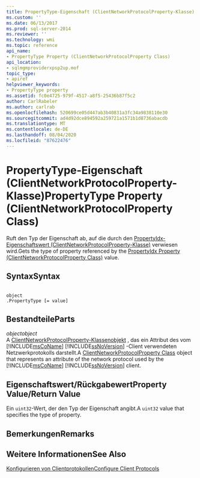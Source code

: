 ```yaml
---
title: PropertyType-Eigenschaft (ClientNetworkProtocolProperty-Klasse) | Microsoft-Dokumentation
ms.custom: ''
ms.date: 06/13/2017
ms.prod: sql-server-2014
ms.reviewer: ''
ms.technology: wmi
ms.topic: reference
api_name:
- PropertyType Property (ClientNetworkProtocolProperty Class)
api_location:
- sqlmgmproviderxpsp2up.mof
topic_type:
- apiref
helpviewer_keywords:
- PropertyType property
ms.assetid: fc0e4725-979f-4517-a8f5-25436b87f5c2
author: CarlRabeler
ms.author: carlrab
ms.openlocfilehash: 520699ce05d447ab3b40831a3fc34a9838110e30
ms.sourcegitcommit: ad4d92dce894592a259721a1571b1d8736abacdb
ms.translationtype: MT
ms.contentlocale: de-DE
ms.lasthandoff: 08/04/2020
ms.locfileid: "87622476"
---
```

# <a name="propertytype-property-clientnetworkprotocolproperty-class"></a><span data-ttu-id="de3d4-102">PropertyType-Eigenschaft (ClientNetworkProtocolProperty-Klasse)</span><span class="sxs-lookup"><span data-stu-id="de3d4-102">PropertyType Property (ClientNetworkProtocolProperty Class)</span></span>
  <span data-ttu-id="de3d4-103">Ruft den Typ der Eigenschaft ab, auf die durch den [PropertyIdx-Eigenschaftswert (ClientNetworkProtocolProperty-Klasse)](clientnetworkprotocolproperty-class.md) verwiesen wird.</span><span class="sxs-lookup"><span data-stu-id="de3d4-103">Gets the type of property referenced by the [PropertyIdx Property (ClientNetworkProtocolProperty Class)](clientnetworkprotocolproperty-class.md) value.</span></span>  
  
## <a name="syntax"></a><span data-ttu-id="de3d4-104">Syntax</span><span class="sxs-lookup"><span data-stu-id="de3d4-104">Syntax</span></span>  
  
```  
  
object  
.PropertyType [= value]  
```  
  
## <a name="parts"></a><span data-ttu-id="de3d4-105">Bestandteile</span><span class="sxs-lookup"><span data-stu-id="de3d4-105">Parts</span></span>  
 <span data-ttu-id="de3d4-106">*object*</span><span class="sxs-lookup"><span data-stu-id="de3d4-106">*object*</span></span>  
 <span data-ttu-id="de3d4-107">A [ClientNetworkProtocolProperty-Klassenobjekt](clientnetworkprotocolproperty-class.md) , das ein Attribut des vom [!INCLUDE[msCoName](../../../includes/msconame-md.md)] [!INCLUDE[ssNoVersion](../../../includes/ssnoversion-md.md)] -Client verwendeten Netzwerkprotokolls darstellt.</span><span class="sxs-lookup"><span data-stu-id="de3d4-107">A [ClientNetworkProtocolProperty Class](clientnetworkprotocolproperty-class.md) object that represents an attribute of the network protocol used by the [!INCLUDE[msCoName](../../../includes/msconame-md.md)] [!INCLUDE[ssNoVersion](../../../includes/ssnoversion-md.md)] client.</span></span>  
  
## <a name="property-valuereturn-value"></a><span data-ttu-id="de3d4-108">Eigenschaftswert/Rückgabewert</span><span class="sxs-lookup"><span data-stu-id="de3d4-108">Property Value/Return Value</span></span>  
 <span data-ttu-id="de3d4-109">Ein `uint32`-Wert, der den Typ der Eigenschaft angibt.</span><span class="sxs-lookup"><span data-stu-id="de3d4-109">A `uint32` value that specifies the type of property.</span></span>  
  
## <a name="remarks"></a><span data-ttu-id="de3d4-110">Bemerkungen</span><span class="sxs-lookup"><span data-stu-id="de3d4-110">Remarks</span></span>  
  
## <a name="see-also"></a><span data-ttu-id="de3d4-111">Weitere Informationen</span><span class="sxs-lookup"><span data-stu-id="de3d4-111">See Also</span></span>  
 [<span data-ttu-id="de3d4-112">Konfigurieren von Clientprotokollen</span><span class="sxs-lookup"><span data-stu-id="de3d4-112">Configure Client Protocols</span></span>](../../../database-engine/configure-windows/configure-client-protocols.md)  
  
  
